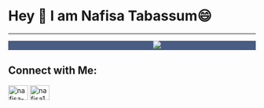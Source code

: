 <h1> Hey 👋 I am Nafisa Tabassum😄 </h1>
<hr>
<pre style = "background-color : #495C83">
                                   <image src = "https://image.shutterstock.com/image-vector/happy-girl-laptop-online-coding-260nw-1982055719.jpg">
</pre>

<h2 align="left">Connect with Me:</h2>
<p align="left">
<a href="https://linkedin.com/in/nafisa-tabassum-67426621b" target="blank"><img align="center" src="https://raw.githubusercontent.com/rahuldkjain/github-profile-readme-generator/master/src/images/icons/Social/linked-in-alt.svg" alt="nafisa-tabassum-67426621b" height="30" width="40" /></a>
<a href="https://www.codechef.com/users/nafisa18" target="blank"><img align="center" src="https://cdn.jsdelivr.net/npm/simple-icons@3.1.0/icons/codechef.svg" alt="nafisa18" height="30" width="40" /></a>
</p>


